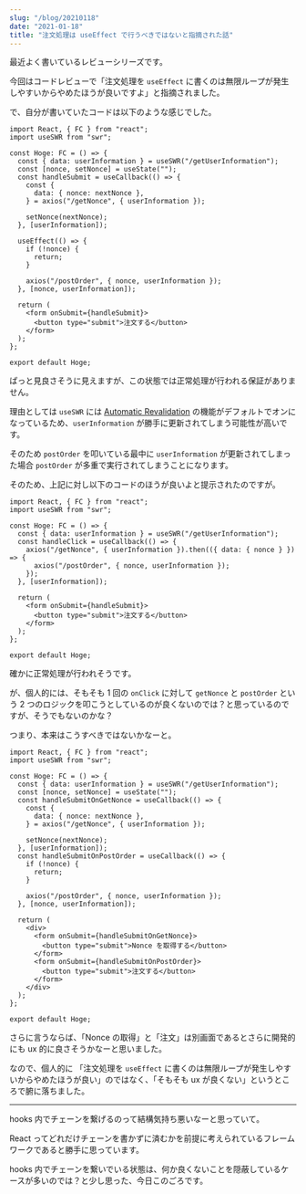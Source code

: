 ```yaml
---
slug: "/blog/20210118"
date: "2021-01-18"
title: "注文処理は useEffect で行うべきではないと指摘された話"
---
```


最近よく書いているレビューシリーズです。

今回はコードレビューで「注文処理を `useEffect` に書くのは無限ループが発生しやすいからやめたほうが良いですよ」と指摘されました。

で、自分が書いていたコードは以下のような感じでした。

```tsx
import React, { FC } from "react";
import useSWR from "swr";

const Hoge: FC = () => {
  const { data: userInformation } = useSWR("/getUserInformation");
  const [nonce, setNonce] = useState("");
  const handleSubmit = useCallback(() => {
    const {
      data: { nonce: nextNonce },
    } = axios("/getNonce", { userInformation });

    setNonce(nextNonce);
  }, [userInformation]);

  useEffect(() => {
    if (!nonce) {
      return;
    }

    axios("/postOrder", { nonce, userInformation });
  }, [nonce, userInformation]);

  return (
    <form onSubmit={handleSubmit}>
      <button type="submit">注文する</button>
    </form>
  );
};

export default Hoge;
```

ぱっと見良さそうに見えますが、この状態では正常処理が行われる保証がありません。

理由としては `useSWR` には [Automatic Revalidation](https://swr.vercel.app/docs/revalidation) の機能がデフォルトでオンになっているため、`userInformation` が勝手に更新されてしまう可能性が高いです。

そのため `postOrder` を叩いている最中に `userInformation` が更新されてしまった場合 `postOrder` が多重で実行されてしまうことになります。

そのため、上記に対し以下のコードのほうが良いよと提示されたのですが。

```tsx
import React, { FC } from "react";
import useSWR from "swr";

const Hoge: FC = () => {
  const { data: userInformation } = useSWR("/getUserInformation");
  const handleClick = useCallback(() => {
    axios("/getNonce", { userInformation }).then(({ data: { nonce } }) => {
      axios("/postOrder", { nonce, userInformation });
    });
  }, [userInformation]);

  return (
    <form onSubmit={handleSubmit}>
      <button type="submit">注文する</button>
    </form>
  );
};

export default Hoge;
```

確かに正常処理が行われそうです。

が、個人的には、そもそも 1 回の `onClick` に対して `getNonce` と `postOrder` という 2 つのロジックを叩こうとしているのが良くないのでは？と思っているのですが、そうでもないのかな？

つまり、本来はこうすべきではないかなーと。

```tsx
import React, { FC } from "react";
import useSWR from "swr";

const Hoge: FC = () => {
  const { data: userInformation } = useSWR("/getUserInformation");
  const [nonce, setNonce] = useState("");
  const handleSubmitOnGetNonce = useCallback(() => {
    const {
      data: { nonce: nextNonce },
    } = axios("/getNonce", { userInformation });

    setNonce(nextNonce);
  }, [userInformation]);
  const handleSubmitOnPostOrder = useCallback(() => {
    if (!nonce) {
      return;
    }

    axios("/postOrder", { nonce, userInformation });
  }, [nonce, userInformation]);

  return (
    <div>
      <form onSubmit={handleSubmitOnGetNonce}>
        <button type="submit">Nonce を取得する</button>
      </form>
      <form onSubmit={handleSubmitOnPostOrder}>
        <button type="submit">注文する</button>
      </form>
    </div>
  );
};

export default Hoge;
```

さらに言うならば、「Nonce の取得」と「注文」は別画面であるとさらに開発的にも ux 的に良さそうかなーと思いました。

なので、個人的に 「注文処理を `useEffect` に書くのは無限ループが発生しやすいからやめたほうが良い」のではなく、「そもそも ux が良くない」というところで腑に落ちました。

---

hooks 内でチェーンを繋げるのって結構気持ち悪いなーと思っていて。

React ってどれだけチェーンを書かずに済むかを前提に考えられているフレームワークであると勝手に思っています。

hooks 内でチェーンを繋いでいる状態は、何か良くないことを隠蔽しているケースが多いのでは？と少し思った、今日このごろです。
